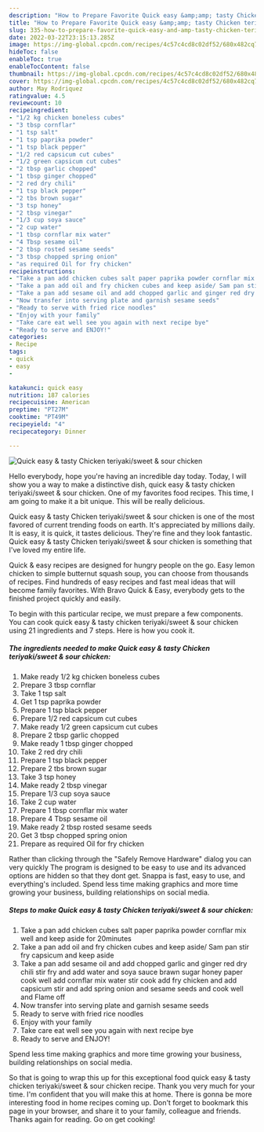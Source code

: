 ```yaml
---
description: "How to Prepare Favorite Quick easy &amp;amp; tasty Chicken teriyaki/sweet &amp;amp; sour chicken"
title: "How to Prepare Favorite Quick easy &amp;amp; tasty Chicken teriyaki/sweet &amp;amp; sour chicken"
slug: 335-how-to-prepare-favorite-quick-easy-and-amp-tasty-chicken-teriyaki-sweet-and-amp-sour-chicken
date: 2022-03-22T23:15:13.285Z
image: https://img-global.cpcdn.com/recipes/4c57c4cd8c02df52/680x482cq70/quick-easy-tasty-chicken-teriyakisweet-sour-chicken-recipe-main-photo.jpg
hideToc: false
enableToc: true
enableTocContent: false
thumbnail: https://img-global.cpcdn.com/recipes/4c57c4cd8c02df52/680x482cq70/quick-easy-tasty-chicken-teriyakisweet-sour-chicken-recipe-main-photo.jpg
cover: https://img-global.cpcdn.com/recipes/4c57c4cd8c02df52/680x482cq70/quick-easy-tasty-chicken-teriyakisweet-sour-chicken-recipe-main-photo.jpg
author: May Rodriquez
ratingvalue: 4.5
reviewcount: 10
recipeingredient:
- "1/2 kg chicken boneless cubes"
- "3 tbsp cornflar"
- "1 tsp salt"
- "1 tsp paprika powder"
- "1 tsp black pepper"
- "1/2 red capsicum cut cubes"
- "1/2 green capsicum cut cubes"
- "2 tbsp garlic chopped"
- "1 tbsp ginger chopped"
- "2 red dry chili"
- "1 tsp black pepper"
- "2 tbs brown sugar"
- "3 tsp honey"
- "2 tbsp vinegar"
- "1/3 cup soya sauce"
- "2 cup water"
- "1 tbsp cornflar mix water"
- "4 Tbsp sesame oil"
- "2 tbsp rosted sesame seeds"
- "3 tbsp chopped spring onion"
- "as required Oil for fry chicken"
recipeinstructions:
- "Take a pan add chicken cubes salt paper paprika powder cornflar mix well and keep aside for 20minutes"
- "Take a pan add oil and fry chicken cubes and keep aside/ Sam pan stir fry capsicum and keep aside"
- "Take a pan add sesame oil and add chopped garlic and ginger red dry chili stir fry and add water and soya sauce brawn sugar honey paper cook well add cornflar mix water stir cook add fry chicken and add capsicum stir and add spring onion and sesame seeds and cook well and Flame off"
- "Now transfer into serving plate and garnish sesame seeds"
- "Ready to serve with fried rice noodles"
- "Enjoy with your family"
- "Take care eat well see you again with next recipe bye"
- "Ready to serve and ENJOY!"
categories:
- Recipe
tags:
- quick
- easy
- 

katakunci: quick easy  
nutrition: 187 calories
recipecuisine: American
preptime: "PT27M"
cooktime: "PT49M"
recipeyield: "4"
recipecategory: Dinner

---
```



![Quick easy &amp; tasty Chicken teriyaki/sweet &amp; sour chicken](https://img-global.cpcdn.com/recipes/4c57c4cd8c02df52/680x482cq70/quick-easy-tasty-chicken-teriyakisweet-sour-chicken-recipe-main-photo.jpg)

Hello everybody, hope you're having an incredible day today. Today, I will show you a way to make a distinctive dish, quick easy &amp; tasty chicken teriyaki/sweet &amp; sour chicken. One of my favorites food recipes. This time, I am going to make it a bit unique. This will be really delicious.

Quick easy &amp; tasty Chicken teriyaki/sweet &amp; sour chicken is one of the most favored of current trending foods on earth. It's appreciated by millions daily. It is easy, it is quick, it tastes delicious. They're fine and they look fantastic. Quick easy &amp; tasty Chicken teriyaki/sweet &amp; sour chicken is something that I've loved my entire life.

Quick &amp; easy recipes are designed for hungry people on the go. Easy lemon chicken to simple butternut squash soup, you can choose from thousands of recipes. Find hundreds of easy recipes and fast meal ideas that will become family favorites. With Bravo Quick &amp; Easy, everybody gets to the finished project quickly and easily.


To begin with this particular recipe, we must prepare a few components. You can cook quick easy &amp; tasty chicken teriyaki/sweet &amp; sour chicken using 21 ingredients and 7 steps. Here is how you cook it.

<!--inarticleads1-->

##### The ingredients needed to make Quick easy &amp; tasty Chicken teriyaki/sweet &amp; sour chicken:

1. Make ready 1/2 kg chicken boneless cubes
1. Prepare 3 tbsp cornflar
1. Take 1 tsp salt
1. Get 1 tsp paprika powder
1. Prepare 1 tsp black pepper
1. Prepare 1/2 red capsicum cut cubes
1. Make ready 1/2 green capsicum cut cubes
1. Prepare 2 tbsp garlic chopped
1. Make ready 1 tbsp ginger chopped
1. Take 2 red dry chili
1. Prepare 1 tsp black pepper
1. Prepare 2 tbs brown sugar
1. Take 3 tsp honey
1. Make ready 2 tbsp vinegar
1. Prepare 1/3 cup soya sauce
1. Take 2 cup water
1. Prepare 1 tbsp cornflar mix water
1. Prepare 4 Tbsp sesame oil
1. Make ready 2 tbsp rosted sesame seeds
1. Get 3 tbsp chopped spring onion
1. Prepare as required Oil for fry chicken


Rather than clicking through the &#34;Safely Remove Hardware&#34; dialog you can very quickly The program is designed to be easy to use and its advanced options are hidden so that they dont get. Snappa is fast, easy to use, and everything&#39;s included. Spend less time making graphics and more time growing your business, building relationships on social media. 

<!--inarticleads2-->

##### Steps to make Quick easy &amp; tasty Chicken teriyaki/sweet &amp; sour chicken:

1. Take a pan add chicken cubes salt paper paprika powder cornflar mix well and keep aside for 20minutes
1. Take a pan add oil and fry chicken cubes and keep aside/ Sam pan stir fry capsicum and keep aside
1. Take a pan add sesame oil and add chopped garlic and ginger red dry chili stir fry and add water and soya sauce brawn sugar honey paper cook well add cornflar mix water stir cook add fry chicken and add capsicum stir and add spring onion and sesame seeds and cook well and Flame off
1. Now transfer into serving plate and garnish sesame seeds
1. Ready to serve with fried rice noodles
1. Enjoy with your family
1. Take care eat well see you again with next recipe bye
1. Ready to serve and ENJOY!

Spend less time making graphics and more time growing your business, building relationships on social media. 

So that is going to wrap this up for this exceptional food quick easy &amp; tasty chicken teriyaki/sweet &amp; sour chicken recipe. Thank you very much for your time. I'm confident that you will make this at home. There is gonna be more interesting food in home recipes coming up. Don't forget to bookmark this page in your browser, and share it to your family, colleague and friends. Thanks again for reading. Go on get cooking!
